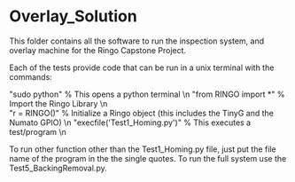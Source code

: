 # Overlay_Solution
This folder contains all the software to run the inspection system, and overlay machine for the Ringo Capstone Project. 

Each of the tests provide code that can be run in a unix terminal with the commands:

"sudo python"                        % This opens a python terminal \n
"from RINGO import *"                % Import the Ringo Library		\n	
"r = RINGO()"                        % Initialize a Ringo object (this includes the TinyG and the Numato GPIO) \n
"execfile('Test1_Homing.py')"        % This executes a test/program \n

To run other function other than the Test1_Homing.py file, just put the file name of the program in the the single quotes. To run the full system use the Test5_BackingRemoval.py. 


